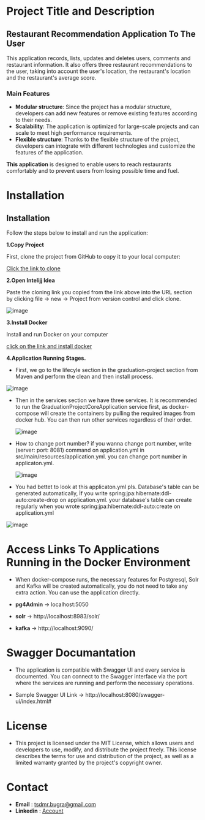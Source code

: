 # Project Title and Description
## Restaurant Recommendation Application To The User
This application records, lists, updates and deletes users, comments and restaurant information. It also offers three restaurant recommendations to the user, taking into account the user's location, the restaurant's location and the restaurant's average score.
### Main Features
* **Modular structure**: Since the project has a modular structure, developers can add new features or remove existing features according to their needs.
* **Scalability**: The application is optimized for large-scale projects and can scale to meet high performance requirements.
* **Flexible structure**: Thanks to the flexible structure of the project, developers can integrate with different technologies and customize the features of the application.

**This application** is designed to enable users to reach restaurants comfortably and to prevent users from losing possible time and fuel.

# Installation
## Installation
Follow the steps below to install and run the application:

**1.Copy Project**

First, clone the project from GitHub to copy it to your local computer:

[Click the link to clone](https://github.com/bugra202/graduation-project.git)

**2.Open Intelijj Idea**

Paste the cloning link you copied from the link above into the URL section by clicking file -> new -> Project from version control and click clone.

![image](https://github.com/bugra202/graduation-project/assets/117045544/3ec7db44-a468-4907-845f-60aaab5970cc)

**3.Install Docker**

Install and run Docker on your computer

[click on the link and install docker](https://www.docker.com/products/docker-desktop/)

**4.Application Running Stages.**

* First, we go to the lifecyle section in the graduation-project section from Maven and perform the clean and then install process.

![image](https://github.com/bugra202/graduation-project/assets/117045544/48d28aa4-bca7-4654-8e7d-85bc810577f5)

* Then in the services section we have three services. It is recommended to run the GraduationProjectCoreApplication service first, as docker-compose will create the containers by pulling the required images from docker hub. You can then run other services regardless of their order.

  ![image](https://github.com/bugra202/graduation-project-n11/assets/117045544/6d97b179-868a-4d27-96f8-ef6ed89d46ff)

* How to change port number? if you wanna change port number, write (server: port: 8081) command on application.yml in src/main/resources/application.yml. you can change port number in applicaton.yml.

  ![image](https://github.com/bugra202/graduation-project-n11/assets/117045544/7740b75b-34a4-49cb-9a79-a759a8f4a729)


* You had bettet to look at this applicaton.yml pls. Database's table can be generated automatically, İf you write spring:jpa:hibernate:ddl-auto:create-drop on application.yml.
your database's table can create regularly when you wrote spring:jpa:hibernate:ddl-auto:create on application.yml

![image](https://github.com/bugra202/graduation-project-n11/assets/117045544/ab47837e-7bee-4127-b1f9-8ee2fe417549)

# Access Links To Applications Running in the Docker Environment

* When docker-compose runs, the necessary features for Postgresql, Solr and Kafka will be created automatically, you do not need to take any extra action. You can use the application directly.

* **pg4Admin** -> localhost:5050
  
* **solr** -> http://localhost:8983/solr/
  
* **kafka** -> http://localhost:9090/

# Swagger Documantation

* The application is compatible with Swagger UI and every service is documented. You can connect to the Swagger interface via the port where the services are running and perform the necessary operations.

* Sample Swagger UI Link -> http://localhost:8080/swagger-ui/index.html#

# License

* This project is licensed under the MIT License, which allows users and developers to use, modify, and distribute the project freely. This license describes the terms for use and distribution of the project, as well as a limited warranty granted by the project's copyright owner.

# Contact

* **Email** : tsdmr.bugra@gmail.com
* **Linkedin** : [Account](https://www.linkedin.com/in/bugratasdemir/)



